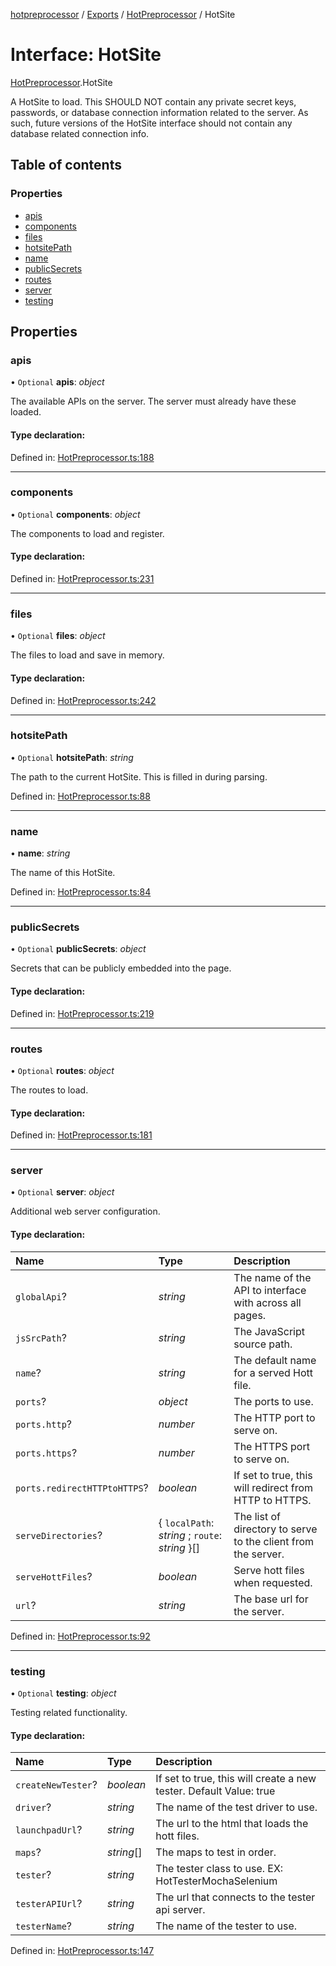 [hotpreprocessor](../README.md) / [Exports](../modules.md) / [HotPreprocessor](../modules/hotpreprocessor.md) / HotSite

# Interface: HotSite

[HotPreprocessor](../modules/hotpreprocessor.md).HotSite

A HotSite to load. This SHOULD NOT contain any private secret keys, passwords,
or database connection information related to the server. As such, future
versions of the HotSite interface should not contain any database related
connection info.

## Table of contents

### Properties

- [apis](hotpreprocessor.hotsite.md#apis)
- [components](hotpreprocessor.hotsite.md#components)
- [files](hotpreprocessor.hotsite.md#files)
- [hotsitePath](hotpreprocessor.hotsite.md#hotsitepath)
- [name](hotpreprocessor.hotsite.md#name)
- [publicSecrets](hotpreprocessor.hotsite.md#publicsecrets)
- [routes](hotpreprocessor.hotsite.md#routes)
- [server](hotpreprocessor.hotsite.md#server)
- [testing](hotpreprocessor.hotsite.md#testing)

## Properties

### apis

• `Optional` **apis**: *object*

The available APIs on the server. The server must already have these
loaded.

#### Type declaration:

Defined in: [HotPreprocessor.ts:188](https://github.com/OurFreeLight/HotPreprocessor/blob/2227d35/src/HotPreprocessor.ts#L188)

___

### components

• `Optional` **components**: *object*

The components to load and register.

#### Type declaration:

Defined in: [HotPreprocessor.ts:231](https://github.com/OurFreeLight/HotPreprocessor/blob/2227d35/src/HotPreprocessor.ts#L231)

___

### files

• `Optional` **files**: *object*

The files to load and save in memory.

#### Type declaration:

Defined in: [HotPreprocessor.ts:242](https://github.com/OurFreeLight/HotPreprocessor/blob/2227d35/src/HotPreprocessor.ts#L242)

___

### hotsitePath

• `Optional` **hotsitePath**: *string*

The path to the current HotSite. This is filled in during parsing.

Defined in: [HotPreprocessor.ts:88](https://github.com/OurFreeLight/HotPreprocessor/blob/2227d35/src/HotPreprocessor.ts#L88)

___

### name

• **name**: *string*

The name of this HotSite.

Defined in: [HotPreprocessor.ts:84](https://github.com/OurFreeLight/HotPreprocessor/blob/2227d35/src/HotPreprocessor.ts#L84)

___

### publicSecrets

• `Optional` **publicSecrets**: *object*

Secrets that can be publicly embedded into the page.

#### Type declaration:

Defined in: [HotPreprocessor.ts:219](https://github.com/OurFreeLight/HotPreprocessor/blob/2227d35/src/HotPreprocessor.ts#L219)

___

### routes

• `Optional` **routes**: *object*

The routes to load.

#### Type declaration:

Defined in: [HotPreprocessor.ts:181](https://github.com/OurFreeLight/HotPreprocessor/blob/2227d35/src/HotPreprocessor.ts#L181)

___

### server

• `Optional` **server**: *object*

Additional web server configuration.

#### Type declaration:

Name | Type | Description |
:------ | :------ | :------ |
`globalApi`? | *string* | The name of the API to interface with across all pages.   |
`jsSrcPath`? | *string* | The JavaScript source path.   |
`name`? | *string* | The default name for a served Hott file.   |
`ports`? | *object* | The ports to use.   |
`ports.http`? | *number* | The HTTP port to serve on.   |
`ports.https`? | *number* | The HTTPS port to serve on.   |
`ports.redirectHTTPtoHTTPS`? | *boolean* | If set to true, this will redirect from HTTP to HTTPS.   |
`serveDirectories`? | { `localPath`: *string* ; `route`: *string*  }[] | The list of directory to serve to the client from the server.   |
`serveHottFiles`? | *boolean* | Serve hott files when requested.   |
`url`? | *string* | The base url for the server.   |

Defined in: [HotPreprocessor.ts:92](https://github.com/OurFreeLight/HotPreprocessor/blob/2227d35/src/HotPreprocessor.ts#L92)

___

### testing

• `Optional` **testing**: *object*

Testing related functionality.

#### Type declaration:

Name | Type | Description |
:------ | :------ | :------ |
`createNewTester`? | *boolean* | If set to true, this will create a new tester. Default Value: true   |
`driver`? | *string* | The name of the test driver to use.   |
`launchpadUrl`? | *string* | The url to the html that loads the hott files.   |
`maps`? | *string*[] | The maps to test in order.   |
`tester`? | *string* | The tester class to use. EX: HotTesterMochaSelenium   |
`testerAPIUrl`? | *string* | The url that connects to the tester api server.   |
`testerName`? | *string* | The name of the tester to use.   |

Defined in: [HotPreprocessor.ts:147](https://github.com/OurFreeLight/HotPreprocessor/blob/2227d35/src/HotPreprocessor.ts#L147)
